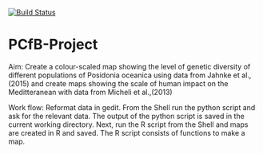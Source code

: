 [![Build Status](https://travis-ci.org/Aoife10/PCfB-Project.svg?branch=master)](https://travis-ci.org/Aoife10/PCfB-Project)

# PCfB-Project

Aim: Create a colour-scaled map showing the level of genetic diversity of different populations of Posidonia oceanica using data from Jahnke et al., (2015) and create maps showing the scale of human impact on the Meditteranean with data from Micheli et al.,(2013)

Work flow: Reformat data in gedit. From the Shell run the python script and ask for the relevant data. The output of the python script is saved in the current working directory. Next, run the R script from the Shell and maps are created in R and saved. The R script consists of functions to make a map. 








  
  
